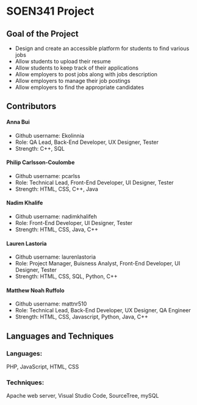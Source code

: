 # SOEN341 Project

## Goal of the Project
* Design and create an accessible platform for students to find various jobs 
* Allow students to upload their resume 
* Allow students to keep track of their applications
* Allow employers to post jobs along with jobs description
* Allow employers to manage their job postings 
* Allow employers to find the appropriate candidates
                       

## Contributors

#### Anna Bui
* Github username: Ekolinnia
* Role: QA Lead, Back-End Developer, UX Designer, Tester
* Strength: C++, SQL

#### Philip Carlsson-Coulombe
* Github username: pcarlss
* Role: Technical Lead, Front-End Developer, UI Designer, Tester
* Strength: HTML, CSS, C++, Java

#### Nadim Khalife
* Github username: nadimkhalifeh
* Role: Front-End Developer, UI Designer, Tester
* Strength: HTML, CSS, Java, C++


#### Lauren Lastoria
* Github username: laurenlastoria
* Role: Project Manager, Buisness Analyst, Front-End Developer, UI Designer, Tester
* Strength: HTML, CSS, SQL, Python, C++

#### Matthew Noah Ruffolo
* Github username: mattnr510
* Role: Technical Lead, Back-End Developer, UX Designer, QA Engineer
* Strength: HTML, CSS, Javascript, Python, Java, C++

## Languages and Techniques
### Languages: 
  PHP, JavaScript, HTML, CSS 
### Techniques: 
  Apache web server, Visual Studio Code, SourceTree, mySQL
  
